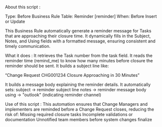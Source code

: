 About this script : 

Type: Before Business Rule
Table: Reminder [reminder]
When: Before Insert or Update

This Business Rule automatically generate a reminder message for Tasks that are approaching their closure time.
It dynamically fills in the Subject, Notes, and Using fields with a formatted message, ensuring consistent and timely communication.

What it does :
It retrieves the Task number from the task field.
It reads the reminder time (remind_me) to know how many minutes before closure the reminder should be sent.
It builds a subject line like:

“Change Request CHG001234 Closure Approaching in 30 Minutes”

It builds a message body explaining the reminder details.
It automatically sets:
subject → reminder subject line
notes → reminder message body
using → "outlook" (indicating reminder channel)

Use of this script :
This automation ensures that Change Managers and implementers are reminded before a Change Request closes, reducing the risk of:
Missing required closure tasks
Incomplete validations or documentation
Unnotified team members before system changes finalize
